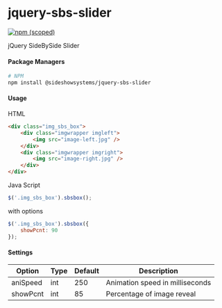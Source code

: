 # jquery-sbs-slider

[![npm (scoped)](https://img.shields.io/badge/npm-v0.2.0-brightgreen.svg)](https://github.com/sideshow-systems/jquery-sbs-slider)

jQuery SideBySide Slider


#### Package Managers

```sh
# NPM
npm install @sideshowsystems/jquery-sbs-slider
```

#### Usage

HTML
```html
<div class="img_sbs_box">
	<div class="imgwrapper imgleft">
		<img src="image-left.jpg" />
	</div>
	<div class="imgwrapper imgright">
		<img src="image-right.jpg" />
	</div>
</div>
```

Java Script
```js
$('.img_sbs_box').sbsbox();
```

with options
```js
$('.img_sbs_box').sbsbox({
	showPcnt: 90
});
```

#### Settings

Option | Type | Default | Description
------ | ---- | ------- | -----------
aniSpeed | int | 250 | Animation speed in milliseconds
showPcnt | int | 85 | Percentage of image reveal